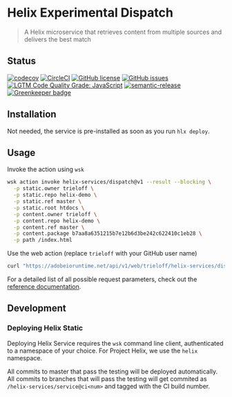 # Helix Experimental Dispatch

> A Helix microservice that retrieves content from multiple sources and delivers the best match

## Status
[![codecov](https://img.shields.io/codecov/c/github/adobe/helix-dispatch.svg)](https://codecov.io/gh/adobe/helix-dispatch)
[![CircleCI](https://img.shields.io/circleci/project/github/adobe/helix-dispatch.svg)](https://circleci.com/gh/adobe/helix-dispatch)
[![GitHub license](https://img.shields.io/github/license/adobe/helix-dispatch.svg)](https://github.com/adobe/helix-dispatch/blob/master/LICENSE.txt)
[![GitHub issues](https://img.shields.io/github/issues/adobe/helix-dispatch.svg)](https://github.com/adobe/helix-dispatch/issues)
[![LGTM Code Quality Grade: JavaScript](https://img.shields.io/lgtm/grade/javascript/g/adobe/helix-dispatch.svg?logo=lgtm&logoWidth=18)](https://lgtm.com/projects/g/adobe/helix-dispatch)
[![semantic-release](https://img.shields.io/badge/%20%20%F0%9F%93%A6%F0%9F%9A%80-semantic--release-e10079.svg)](https://github.com/semantic-release/semantic-release) [![Greenkeeper badge](https://badges.greenkeeper.io/adobe/helix-dispatch.svg)](https://greenkeeper.io/)

## Installation

Not needed, the service is pre-installed as soon as you run `hlx deploy`.

## Usage

Invoke the action using `wsk`

```bash
wsk action invoke helix-services/dispatch@v1 --result --blocking \
  -p static.owner trieloff \
  -p static.repo helix-demo \
  -p static.ref master \
  -p static.root htdocs \
  -p content.owner trieloff \
  -p content.repo helix-demo \
  -p content.ref master \
  -p content.package b7aa8a6351215b7e12b6d3be242c622410c1eb28 \
  -p path /index.html
```

Use the web action (replace `trieloff` with your GitHub user name)

```bash
curl "https://adobeioruntime.net/api/v1/web/trieloff/helix-services/dispatch%40v1?static.owner=trieloff&static.repo=trieloff&static.ref=master&static.root=htdocs&content.owner=trieloff&content.repo=helix-demo&content.ref=master&content.package=b7aa8a6351215b7e12b6d3be242c622410c1eb28&path=/index.html"
```

For a detailed list of all possible request parameters, check out the [reference documentation](docs/API.md).

## Development

### Deploying Helix Static

Deploying Helix Service requires the `wsk` command line client, authenticated to a namespace of your choice. For Project Helix, we use the `helix` namespace.

All commits to master that pass the testing will be deployed automatically. All commits to branches that will pass the testing will get commited as `/helix-services/service@ci<num>` and tagged with the CI build number.
